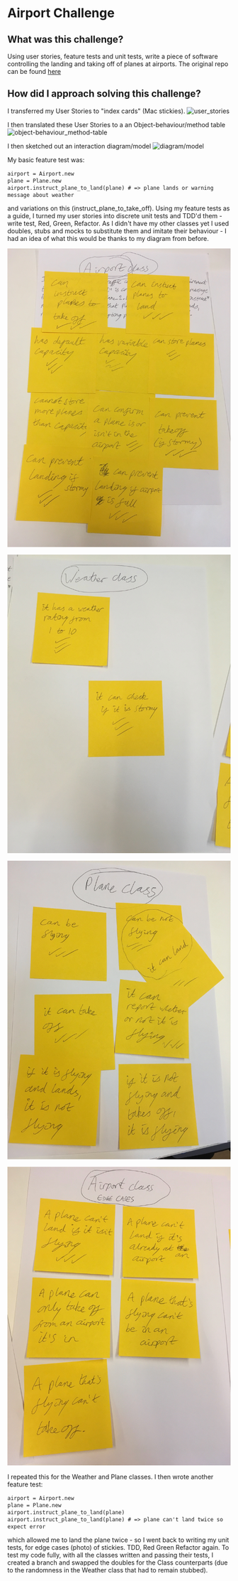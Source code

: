 # Airport Challenge

## What was this challenge?

Using user stories, feature tests and unit tests, write a piece of software controlling the landing and taking off of planes at airports.
The original repo can be found [here](https://github.com/makersacademy/airport_challenge)

## How did I approach solving this challenge?

I transferred my User Stories to "index cards" (Mac stickies).
![user_stories](https://github.com/sebastianchristopher/airport_challenge/tree/master/images/stickies.png)

I then translated these User Stories to a an Object-behaviour/method table
![object-behaviour_method-table](https://github.com/sebastianchristopher/airport_challenge/tree/master/images/table.jpeg)

I then sketched out an interaction diagram/model ![diagram/model](https://github.com/sebastianchristopher/airport_challenge/tree/master/images/diagram.jpeg)

My basic feature test was:
```
airport = Airport.new
plane = Plane.new
airport.instruct_plane_to_land(plane) # => plane lands or warning message about weather
```
and variations on this (instruct_plane_to_take_off).
Using my feature tests as a guide, I turned my user stories into discrete unit tests and TDD'd them - write test, Red, Green, Refactor. As I didn't have my other classes yet I used doubles, stubs and mocks to substitute them and imitate their behaviour - I had an idea of what this would be thanks to my diagram from before.

![airport_tests](./images/tests1.jpeg)

![weather_tests](./images/tests2.jpeg)

![plane_tests](./images/tests3.jpeg)

![edge_tests](./images/tests4.jpeg)

I repeated this for the Weather and Plane classes.
I then wrote another feature test:
```
airport = Airport.new
plane = Plane.new
airport.instruct_plane_to_land(plane)
airport.instruct_plane_to_land(plane) # => plane can't land twice so expect error
```
which allowed me to land the plane twice - so I went back to writing my unit tests, for edge cases (photo) of stickies. TDD, Red Green Refactor again.
To test my code fully, with all the classes written and passing their tests, I created a branch and swapped the doubles for the Class counterparts (due to the randomness in the Weather class that had to remain stubbed).
